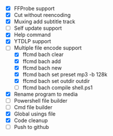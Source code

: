 - [x] FFProbe support
- [x] Cut without reencoding
- [x] Muxing add subtitle track
- [ ] Self update support
- [x] Help command
- [X] YTDLP support
- [ ] Multiple file encode support
    - [x] ffcmd bach clear
    - [x] ffcmd bach add
    - [x] ffcmd bach new
    - [x] ffcmd bach set preset mp3 -b 128k
    - [x] ffcmd bach set outdir outdir
    - [ ] ffcmd bach compile shell.ps1
- [x] Rename program to media
- [ ] Powershell file builder
- [ ] Cmd file builder
- [x] Global usings file
- [x] Code cleanup
- [ ] Push to github